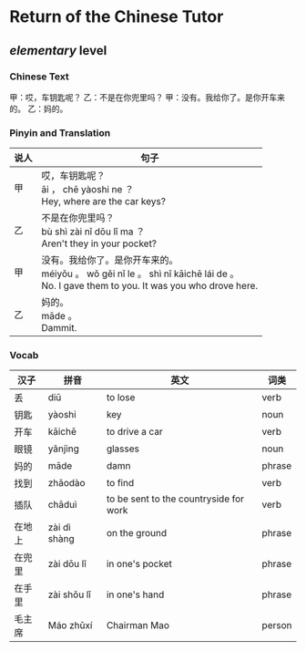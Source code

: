 # Return of the Chinese Tutor
## *elementary* level

### Chinese Text
甲：哎，车钥匙呢？
乙：不是在你兜里吗？
甲：没有。我给你了。是你开车来的。
乙：妈的。

### Pinyin and Translation
|说人|句子|
|----|----|
|甲|哎，车钥匙呢？<br />āi ， chē yàoshi ne ？<br />Hey, where are the car keys?|
|乙|不是在你兜里吗？<br />bù shì zài nǐ dōu lǐ ma ？<br />Aren't they in your pocket?|
|甲|没有。我给你了。是你开车来的。<br />méiyǒu 。 wǒ gěi nǐ le 。 shì nǐ kāichē lái de 。<br />No. I gave them to you. It was you who drove here.|
|乙|妈的。<br />māde 。<br />Dammit.|
### Vocab
|汉子|拼音|英文|词类|
|----|----|----|----|
|丢|diū|to lose|verb|
|钥匙|yàoshi|key|noun|
|开车|kāichē|to drive a car|verb|
|眼镜|yǎnjìng|glasses|noun|
|妈的|māde|damn|phrase|
|找到|zhǎodào|to find|verb|
|插队|chāduì|to be sent to the countryside for work|verb|
|在地上|zài dì shàng|on the ground|phrase|
|在兜里|zài dōu lǐ|in one's pocket|phrase|
|在手里|zài shǒu lǐ|in one's hand|phrase|
|毛主席|Máo zhǔxí|Chairman Mao|person|